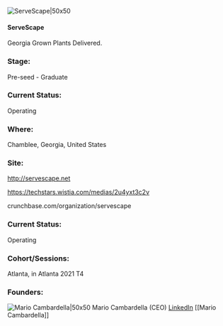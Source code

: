

![ServeScape|50x50](https://apimg.techstars.com/connect/images/image_files/611557e6d368830007597df7/original/logo_71-Swhite_300x300.png)

#### ServeScape
Georgia Grown Plants Delivered.

### Stage: 
Pre-seed - Graduate 

### Current Status: 
Operating

### Where:
Chamblee, Georgia, United States

### Site:
http://servescape.net

https://techstars.wistia.com/medias/2u4yxt3c2v

crunchbase.com/organization/servescape

### Current Status: 
Operating

### Cohort/Sessions: 
Atlanta, in Atlanta 2021 T4

### Founders: 

![Mario Cambardella|50x50](https://apimg.techstars.com/connect/images/image_files/60f86217acfd1500072414ac/original/Cambardella_Mario_headshot_1mb.png) Mario Cambardella (CEO) [LinkedIn](https://linkedin.com/in/mariocambardella) [[Mario Cambardella]]



